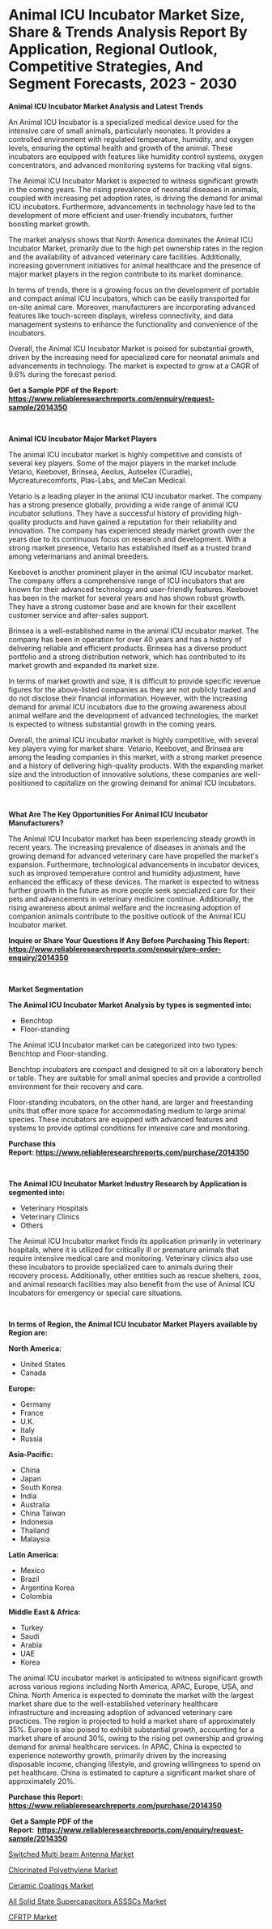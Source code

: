 <p><h1>Animal ICU Incubator Market Size, Share & Trends Analysis Report By Application, Regional Outlook, Competitive Strategies, And Segment Forecasts, 2023 - 2030</h1></p><p><strong>Animal ICU Incubator Market Analysis and Latest Trends</strong></p>
<p><p>An Animal ICU Incubator is a specialized medical device used for the intensive care of small animals, particularly neonates. It provides a controlled environment with regulated temperature, humidity, and oxygen levels, ensuring the optimal health and growth of the animal. These incubators are equipped with features like humidity control systems, oxygen concentrators, and advanced monitoring systems for tracking vital signs.</p><p>The Animal ICU Incubator Market is expected to witness significant growth in the coming years. The rising prevalence of neonatal diseases in animals, coupled with increasing pet adoption rates, is driving the demand for animal ICU incubators. Furthermore, advancements in technology have led to the development of more efficient and user-friendly incubators, further boosting market growth.</p><p>The market analysis shows that North America dominates the Animal ICU Incubator Market, primarily due to the high pet ownership rates in the region and the availability of advanced veterinary care facilities. Additionally, increasing government initiatives for animal healthcare and the presence of major market players in the region contribute to its market dominance.</p><p>In terms of trends, there is a growing focus on the development of portable and compact animal ICU incubators, which can be easily transported for on-site animal care. Moreover, manufacturers are incorporating advanced features like touch-screen displays, wireless connectivity, and data management systems to enhance the functionality and convenience of the incubators.</p><p>Overall, the Animal ICU Incubator Market is poised for substantial growth, driven by the increasing need for specialized care for neonatal animals and advancements in technology. The market is expected to grow at a CAGR of 9.6% during the forecast period.</p></p>
<p><strong>Get a Sample PDF of the Report:&nbsp; <a href="https://www.reliableresearchreports.com/enquiry/request-sample/2014350">https://www.reliableresearchreports.com/enquiry/request-sample/2014350</a></strong></p>
<p>&nbsp;</p>
<p><strong>Animal ICU Incubator Major Market Players</strong></p>
<p><p>The animal ICU incubator market is highly competitive and consists of several key players. Some of the major players in the market include Vetario, Keebovet, Brinsea, Aeolus, Autoelex (Curadle), Mycreaturecomforts, Plas-Labs, and MeCan Medical.</p><p>Vetario is a leading player in the animal ICU incubator market. The company has a strong presence globally, providing a wide range of animal ICU incubator solutions. They have a successful history of providing high-quality products and have gained a reputation for their reliability and innovation. The company has experienced steady market growth over the years due to its continuous focus on research and development. With a strong market presence, Vetario has established itself as a trusted brand among veterinarians and animal breeders.</p><p>Keebovet is another prominent player in the animal ICU incubator market. The company offers a comprehensive range of ICU incubators that are known for their advanced technology and user-friendly features. Keebovet has been in the market for several years and has shown robust growth. They have a strong customer base and are known for their excellent customer service and after-sales support.</p><p>Brinsea is a well-established name in the animal ICU incubator market. The company has been in operation for over 40 years and has a history of delivering reliable and efficient products. Brinsea has a diverse product portfolio and a strong distribution network, which has contributed to its market growth and expanded its market size.</p><p>In terms of market growth and size, it is difficult to provide specific revenue figures for the above-listed companies as they are not publicly traded and do not disclose their financial information. However, with the increasing demand for animal ICU incubators due to the growing awareness about animal welfare and the development of advanced technologies, the market is expected to witness substantial growth in the coming years.</p><p>Overall, the animal ICU incubator market is highly competitive, with several key players vying for market share. Vetario, Keebovet, and Brinsea are among the leading companies in this market, with a strong market presence and a history of delivering high-quality products. With the expanding market size and the introduction of innovative solutions, these companies are well-positioned to capitalize on the growing demand for animal ICU incubators.</p></p>
<p>&nbsp;</p>
<p><strong>What Are The Key Opportunities For Animal ICU Incubator Manufacturers?</strong></p>
<p><p>The Animal ICU Incubator market has been experiencing steady growth in recent years. The increasing prevalence of diseases in animals and the growing demand for advanced veterinary care have propelled the market's expansion. Furthermore, technological advancements in incubator devices, such as improved temperature control and humidity adjustment, have enhanced the efficacy of these devices. The market is expected to witness further growth in the future as more people seek specialized care for their pets and advancements in veterinary medicine continue. Additionally, the rising awareness about animal welfare and the increasing adoption of companion animals contribute to the positive outlook of the Animal ICU Incubator market.</p></p>
<p><strong>Inquire or Share Your Questions If Any Before Purchasing This Report: <a href="https://www.reliableresearchreports.com/enquiry/pre-order-enquiry/2014350">https://www.reliableresearchreports.com/enquiry/pre-order-enquiry/2014350</a></strong></p>
<p>&nbsp;</p>
<p><strong>Market Segmentation</strong></p>
<p><strong>The Animal ICU Incubator Market Analysis by types is segmented into:</strong></p>
<p><ul><li>Benchtop</li><li>Floor-standing</li></ul></p>
<p><p>The Animal ICU Incubator market can be categorized into two types: Benchtop and Floor-standing. </p><p>Benchtop incubators are compact and designed to sit on a laboratory bench or table. They are suitable for small animal species and provide a controlled environment for their recovery and care. </p><p>Floor-standing incubators, on the other hand, are larger and freestanding units that offer more space for accommodating medium to large animal species. These incubators are equipped with advanced features and systems to provide optimal conditions for intensive care and monitoring.</p></p>
<p><strong>Purchase this Report:&nbsp;<a href="https://www.reliableresearchreports.com/purchase/2014350">https://www.reliableresearchreports.com/purchase/2014350</a></strong></p>
<p>&nbsp;</p>
<p><strong>The Animal ICU Incubator Market Industry Research by Application is segmented into:</strong></p>
<p><ul><li>Veterinary Hospitals</li><li>Veterinary Clinics</li><li>Others</li></ul></p>
<p><p>The Animal ICU Incubator market finds its application primarily in veterinary hospitals, where it is utilized for critically ill or premature animals that require intensive medical care and monitoring. Veterinary clinics also use these incubators to provide specialized care to animals during their recovery process. Additionally, other entities such as rescue shelters, zoos, and animal research facilities may also benefit from the use of Animal ICU Incubators for emergency or special care situations.</p></p>
<p>&nbsp;</p>
<p><strong>In terms of Region, the Animal ICU Incubator Market Players available by Region are:</strong></p>
<p>
    <p> <strong> North America: </strong>
        <ul>
            <li>United States</li>
            <li>Canada</li>
        </ul>
        </p> 
    <p> <strong> Europe: </strong>
        <ul>
            <li>Germany</li>
            <li>France</li>
            <li>U.K.</li>
            <li>Italy</li>
            <li>Russia</li>
        </ul>
        </p> 
    <p> <strong> Asia-Pacific: </strong>
        <ul>
            <li>China</li>
            <li>Japan</li>
            <li>South Korea</li>
            <li>India</li>
            <li>Australia</li>
            <li>China Taiwan</li>
            <li>Indonesia</li>
            <li>Thailand</li>
            <li>Malaysia</li>
        </ul>
        </p> 
    <p> <strong> Latin America: </strong>
        <ul>
            <li>Mexico</li>
            <li>Brazil</li>
            <li>Argentina Korea</li>
            <li>Colombia</li>
        </ul>
        </p> 
    <p> <strong> Middle East & Africa: </strong>
        <ul>
            <li>Turkey</li>
            <li>Saudi</li>
            <li>Arabia</li>
            <li>UAE</li>
            <li>Korea</li>
        </ul>
    </p>
    </p>
<p><p>The animal ICU incubator market is anticipated to witness significant growth across various regions including North America, APAC, Europe, USA, and China. North America is expected to dominate the market with the largest market share due to the well-established veterinary healthcare infrastructure and increasing adoption of advanced veterinary care practices. The region is projected to hold a market share of approximately 35%. Europe is also poised to exhibit substantial growth, accounting for a market share of around 30%, owing to the rising pet ownership and growing demand for animal healthcare services. In APAC, China is expected to experience noteworthy growth, primarily driven by the increasing disposable income, changing lifestyle, and growing willingness to spend on pet healthcare. China is estimated to capture a significant market share of approximately 20%.</p></p>
<p><strong>Purchase this Report: <a href="https://www.reliableresearchreports.com/purchase/2014350">https://www.reliableresearchreports.com/purchase/2014350</a></strong></p>
<p>&nbsp;<strong>Get a Sample PDF of the Report:&nbsp;&nbsp;<a href="https://www.reliableresearchreports.com/enquiry/request-sample/2014350">https://www.reliableresearchreports.com/enquiry/request-sample/2014350</a></strong></p>
<p><strong></strong></p>
<p><p><a href="https://github.com/lbird53714/Market-Research-Report-List-1/blob/main/switched-multi-beam-antenna-market.md">Switched Multi beam Antenna Market</a></p><p><a href="https://medium.com/@frankpeters35/chlorinated-polyethylene-market-size-market-outlook-and-market-forecast-2023-to-2030-d3b06d7daeff">Chlorinated Polyethylene Market</a></p><p><a href="https://medium.com/@amandagarza17/ceramic-coatings-market-trends-forecast-and-competitive-analysis-to-2030-afc145e23f8d">Ceramic Coatings Market</a></p><p><a href="https://github.com/mabutironaldo/Market-Research-Report-List-1/blob/main/all-solid-state-supercapacitors-assscs-market.md">All Solid State Supercapacitors ASSSCs Market</a></p><p><a href="https://medium.com/@josephweaver29/cfrtp-nbsp-market-focuses-on-market-share-size-and-projected-forecast-till-2030-5378e8614ebf">CFRTP Market</a></p></p>